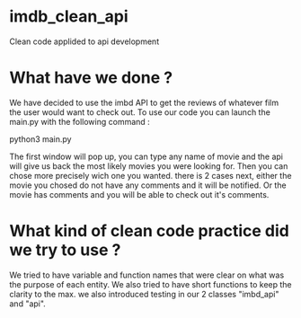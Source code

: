 # imdb_clean_api
Clean code applided to api development

# What have we done ?

We have decided to use the imbd API to get the reviews of whatever film the user would want to check out.
To use our code you can launch the main.py with the following command :

python3 main.py

The first window will pop up, you can type any name of movie and the api will give us back the most
likely movies you were looking for. Then you can chose more precisely wich one you wanted.
there is 2 cases next, either the movie you chosed do not have any comments and it will be notified.
Or the movie has comments and you will be able to check out it's comments. 


# What kind of clean code practice did we try to use ?

We tried to have variable and function names that were clear on what was the purpose
of each entity. We also tried to have short functions to keep the clarity to the max.
we also introduced testing in our 2 classes "imbd_api" and "api".
